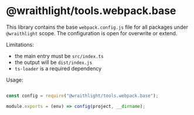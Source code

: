 # @wraithlight/tools.webpack.base

This library contains the base `webpack.config.js` file for all packages under `@wraithlight` scope.
The configuration is open for overwrite or extend.

Limitations:
* the main entry must be `src/index.ts`
* the output will be `dist/index.js`
* `ts-loader` is a required dependency

Usage:

```js

const config = require("@wraithlight/tools.webpack.base");

module.exports = (env) => config(project, __dirname);

```
